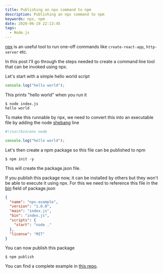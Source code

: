 ```yaml
---
title: Publishing an npx command to npm
description: Publishing an npx command to npm
keywords: npx, npm
date: 2020-06-19 22:13:45
tags:
  - Node.js
---
```


[npx](https://blog.npmjs.org/post/162869356040/introducing-npx-an-npm-package-runner) is an useful tool to run one-off commands like `create-react-app`, `http-server` etc.

In this post I'll go through the steps needed to create a command line tool that can be invoked using npx.

Let's start with a simple hello world script

```javascript
console.log("hello world");
```

This prints "hello world" when you run it

```shell
$ node index.js
hello world
```

To make this runnable by npx, we need to convert this into an executable file by adding the node [shebang](<https://en.wikipedia.org/wiki/Shebang_(Unix)>) line

```javascript
#!/usr/bin/env node

console.log("hello world");
```

Let's then create a npm package so this file can be published to npm

```shell
$ npm init -y
```

This will create the package.json file.

If you publish this package now, it can be installed by others but they won't be able to execute it using npx. For this we need to reference this file in the [bin](https://docs.npmjs.com/files/package.json#bin) field of package.json

```json
{
  "name": "npx-example",
  "version": "1.0.0",
  "main": "index.js",
  "bin": "index.js",
  "scripts": {
    "start": "node ."
  },
  "license": "MIT"
}
```

You can now publish this package

```shell
$ npm publish
```

You can find a complete example in [this repo](https://github.com/sheshbabu/gitrmbr).
